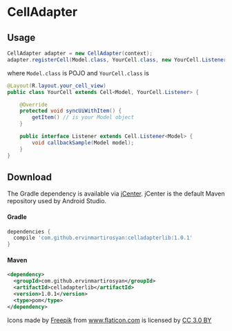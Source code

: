 # CellAdapter

## Usage

```java
CellAdapter adapter = new CellAdapter(context);
adapter.registerCell(Model.class, YourCell.class, new YourCell.Listener(){});
```
where
`Model.class` is POJO and `YourCell.class` is
```java
@Layout(R.layout.your_cell_view)
public class YourCell extends Cell<Model, YourCell.Listener> {

 	@Override
	protected void syncUiWithItem() {
		getItem() // is your Model object
	}

	public interface Listener extends Cell.Listener<Model> {
		void callbackSample(Model model);
	}
}
```

## Download

The Gradle dependency is available via [jCenter](https://bintray.com/ervin/CellAdapter/celladapterlib).
jCenter is the default Maven repository used by Android Studio.

#### Gradle
```groovy
dependencies {
  compile 'com.github.ervinmartirosyan:celladapterlib:1.0.1'
}
```

#### Maven
```xml
<dependency>
  <groupId>com.github.ervinmartirosyan</groupId>
  <artifactId>celladapterlib</artifactId>
  <version>1.0.1</version>
  <type>pom</type>
</dependency>
```

<div>Icons made by <a href="http://www.freepik.com" title="Freepik">Freepik</a> from <a href="http://www.flaticon.com" title="Flaticon">www.flaticon.com</a> is licensed by <a href="http://creativecommons.org/licenses/by/3.0/" title="Creative Commons BY 3.0" target="_blank">CC 3.0 BY</a></div>
